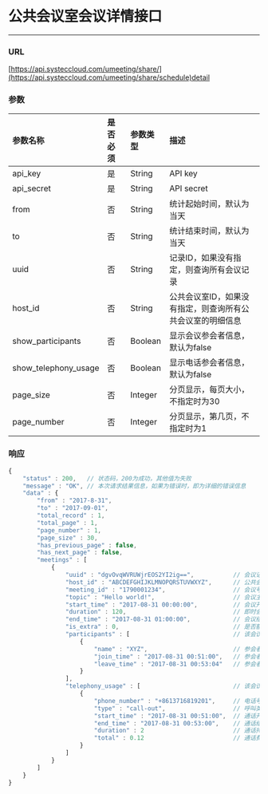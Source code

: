 # 公共会议室会议详情接口

---

### URL

[https://api.systeccloud.com/umeeting/share/](https://api.systeccloud.com/umeeting/share/schedule)detail

### 参数

| 参数名称 | 是否必须 | 参数类型 | 描述 |
| :--- | :--- | :--- | :--- |
| api\_key | 是 | String | API key |
| api\_secret | 是 | String | API secret |
| from | 否 | String | 统计起始时间，默认为当天 |
| to | 否 | String | 统计结束时间，默认为当天 |
| uuid | 否 | String | 记录ID，如果没有指定，则查询所有会议记录 |
| host\_id | 否 | String | 公共会议室ID，如果没有指定，则查询所有公共会议室的明细信息 |
| show\_participants | 否 | Boolean | 显示会议参会者信息，默认为false |
| show\_telephony\_usage | 否 | Boolean | 显示电话参会者信息，默认为false |
| page\_size | 否 | Integer | 分页显示，每页大小，不指定时为30 |
| page\_number | 否 | Integer | 分页显示，第几页，不指定时为1 |

### 响应

```js
{
    "status" : 200,   // 状态码，200为成功，其他值为失败
    "message" : "OK", // 本次请求结果信息，如果为错误时，即为详细的错误信息
    "data" : {
        "from" : "2017-8-31", 
        "to" : "2017-09-01", 
        "total_record" : 1, 
        "total_page" : 1, 
        "page_number" : 1, 
        "page_size" : 30, 
        "has_previous_page" : false,
        "has_next_page" : false,
        "meetings" : [
            {
                "uuid" : "dgvOvqWVRUWjrEOS2YI2ig==",           // 会议记录ID
                "host_id" : "ABCDEFGHIJKLMNOPQRSTUVWXYZ",      // 公共会议室ID
                "meeting_id" : "1790001234",                   // 会议号
                "topic" : "Hello world!",                      // 会议主题
                "start_time" : "2017-08-31 00:00:00",          // 会议开始时间
                "duration" : 120,                              // 即时会议、预约会议的持续时间
                "end_time" : "2017-08-31 01:00:00",            // 会议结束时间（即会议被删除的时间）
                "is_extra" : 0,                                // 是否额外会议室，即无可用会议资源时临时生成的会议室
                "participants" : [                             // 该会议的参会者信息
                    {
                        "name" : "XYZ",                        // 参会者显示名称
                        "join_time" : "2017-08-31 00:51:00",   // 参会者加入会议时间
                        "leave_time" : "2017-08-31 00:53:04"   // 参会者离开会议时间
                    }
                ], 
                "telephony_usage" : [                          // 该会议的电话参会者信息
                    {
                        "phone_number" : "+8613716819201",     // 电话号码
                        "type" : "call-out",                   // 呼叫类型
                        "start_time" : "2017-08-31 00:51:00",  // 通话开始时间
                        "end_time" : "2017-08-31 00:53:00",    // 通话结束时间
                        "duration" : 2                         // 通话持续时间
                        "total" : 0.12                         // 通话费用，单位元
                    }
                ]
            }
        ]
    }
}
```



